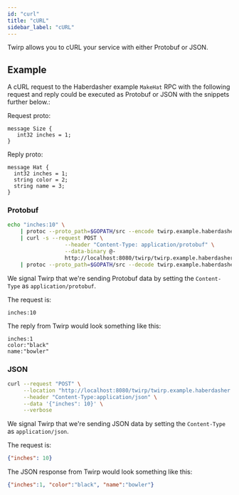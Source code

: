 ```yaml
---
id: "curl"
title: "cURL"
sidebar_label: "cURL"
---
```


Twirp allows you to cURL your service with either Protobuf or JSON.

## Example

A cURL request to the Haberdasher example `MakeHat` RPC with the following request and reply could be executed as Protobuf or JSON with the snippets further below.:

Request proto:
```
message Size {
   int32 inches = 1;
}
```

Reply proto:

```
message Hat {
  int32 inches = 1;
  string color = 2;
  string name = 3;
}
```

### Protobuf

```sh
echo "inches:10" \
	| protoc --proto_path=$GOPATH/src --encode twirp.example.haberdasher.Size ./rpc/haberdasher/service.proto \
	| curl -s --request POST \
                  --header "Content-Type: application/protobuf" \
                  --data-binary @-
                  http://localhost:8080/twirp/twirp.example.haberdasher.Haberdasher/MakeHat \
	| protoc --proto_path=$GOPATH/src --decode twirp.example.haberdasher.Hat ./rpc/haberdasher/service.proto
```

We signal Twirp that we're sending Protobuf data by setting the `Content-Type` as `application/protobuf`.

The request is:

```
inches:10
```

The reply from Twirp would look something like this:

```
inches:1
color:"black"
name:"bowler"
```

### JSON

```sh
curl --request "POST" \
     --location "http://localhost:8080/twirp/twirp.example.haberdasher.Haberdasher/MakeHat" \
     --header "Content-Type:application/json" \
     --data '{"inches": 10}' \
     --verbose
```

We signal Twirp that we're sending JSON data by setting the `Content-Type` as `application/json`.

The request is:

```json
{"inches": 10}
```

The JSON response from Twirp would look something like this:

```json
{"inches":1, "color":"black", "name":"bowler"}
```
